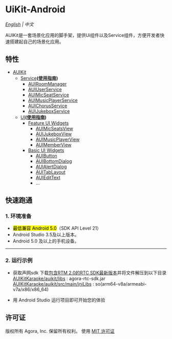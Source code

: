 # UiKit-Android

*[English](README.md) | 中文*

AUIKit是一套场景化应用的脚手架，提供Ui组件以及Service组件，方便开发者快速搭建起自己的场景化应用。

## 特性
- [AUIKit](auikit)
    - [Service](auikit/src/main/java/io/agora/auikit/service)**([使用指南](doc/AUiKit-Service.md))**
        - [AUIRoomManager](auikit/src/main/java/io/agora/auikit/service/IAUIRoomManager.java)
        - [AUIUserService](auikit/src/main/java/io/agora/auikit/service/IAUIUserService.java)
        - [AUIMicSeatService](auikit/src/main/java/io/agora/auikit/service/IAUIMicSeatService.java)
        - [AUIMusicPlayerService](auikit/src/main/java/io/agora/auikit/service/IAUIMusicPlayerService.java)
        - [AUIChorusService](auikit/src/main/java/io/agora/auikit/service/IAUIChorusService.java)
        - [AUIJukeboxService](auikit/src/main/java/io/agora/auikit/service/IAUIJukeboxService.java)
    - [UI](auikit/src/main/java/io/agora/auikit/ui)**([使用指南](doc/AUiKit-UI.md))**
        - [Feature UI Widgets](auikit/src/main/java/io/agora/auikit/ui)
            - [AUIMicSeatsView](auikit/src/main/java/io/agora/auikit/ui/micseats/IMicSeatsView.java)
            - [AUIJukeboxView](auikit/src/main/java/io/agora/auikit/ui/jukebox/IAUIJukeboxView.java)
            - [AUIMusicPlayerView](auikit/src/main/java/io/agora/auikit/ui/musicplayer/IMusicPlayerView.java)
            - [AUIMemberView](auikit/src/main/java/io/agora/auikit/ui/member/IMemberListView.java)
        - [Basic UI Widgets](auikit/src/main/java/io/agora/auikit/ui/basic)
            - [AUIButton](auikit/src/main/java/io/agora/auikit/ui/basic/AUIButton.java)
            - [AUIBottomDialog](auikit/src/main/java/io/agora/auikit/ui/basic/AUIBottomDialog.java)
            - [AUIAlertDialog](auikit/src/main/java/io/agora/auikit/ui/basic/AUIAlertDialog.java)
            - [AUITabLayout](auikit/src/main/java/io/agora/auikit/ui/basic/AUITabLayout.java)
            - [AUIEditText](auikit/src/main/java/io/agora/auikit/ui/basic/AUIEditText.java)
            - ...

## 快速跑通

### 1. 环境准备

- <mark>最低兼容 Android 5.0</mark>（SDK API Level 21）
- Android Studio 3.5及以上版本。
- Android 5.0 及以上的手机设备。

---

### 2. 运行示例
- 获取声网sdk
  下载[包含RTM 2.0的RTC SDK最新版本](https://download.agora.io/null/Agora_Native_SDK_for_Android_rel.v4.1.1.30_49294_FULL_20230512_1606_264137.zip)并将文件解压到以下目录
  [AUIKitKaraoke/auikit/libs](../auikit/libs) : agora-rtc-sdk.jar
  [AUIKitKaraoke/auikit/src/main/jniLibs](../uikit/src/main/jniLibs) : so(arm64-v8a/armeabi-v7a/x86/x86_64)

- 用 Android Studio 运行项目即可开始您的体验

## 许可证
版权所有 Agora, Inc. 保留所有权利。
使用 [MIT 许可证](LICENSE)
